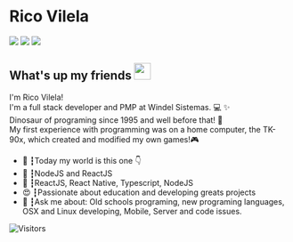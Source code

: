 # Rico Vilela
<a href="https://linkedin.com/in/ricovilela"><img src="https://img.shields.io/badge/linkedin-0077B5.svg?style=for-the-badge&logo=linkedin&logoColor=white"></a>
<a href="https://instagram.com/ricovilela"><img src="https://img.shields.io/badge/instagram-E4405F.svg?style=for-the-badge&logo=instagram&logoColor=white"></a>
<a href="mailto:rico.vilela@gmail.com"><img src="https://img.shields.io/badge/e‑mail-D14836.svg?style=for-the-badge&logo=GMail&logoColor=white"></a>

## What's up my friends <img src="https://media.giphy.com/media/hvRJCLFzcasrR4ia7z/giphy.gif" width="30px">
I'm Rico Vilela!<br>
I'm a full stack developer and PMP at Windel Sistemas. 💻 ✨<br>
Dinosaur of programing since 1995 and well before that! 🦖<br>
My first experience with programming was on a home computer, the TK-90x, which created and modified my own games!🎮

<ul>
  <li>🚀 ┇Today my world is this one 👇</li>
  <li>💜 ┇NodeJS and ReactJS
  <li>🥋 ┇ReactJS, React Native, Typescript, NodeJS</li>
  <li>😍 ┇Passionate about education and developing greats projects</li>
  <li>💬 ┇Ask me about: Old schools programing, new programing languages, OSX and Linux developing, Mobile, Server and code issues.</li>
</ul>

![Visitors](https://visitor-badge.glitch.me/badge?page_id=ricovilela)
